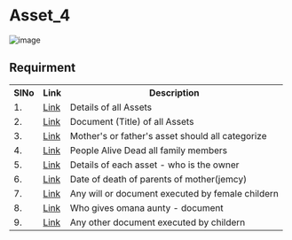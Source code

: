 # Asset_4

![image](https://github.com/4thepeople/Asset_4/assets/55804417/ab50d0ac-dfb5-4f0b-9abd-30da344ec5f7)


## Requirment

<table>
<tr><th>SlNo</th><th>Link</th><th>Description</th></tr>
  <tr><td>1.</td><td><a href="https://github.com/4thepeople/Asset_4/blob/main/docs/1.md">Link</a></td><td>Details of all Assets </td></tr>
  <tr><td>2.</td><td><a href="https://github.com/4thepeople/Asset_4/blob/main/docs/2.md">Link</a></td><td>Document (Title) of all Assets </td></tr>
  <tr><td>3.</td><td><a href="https://github.com/4thepeople/Asset_4/blob/main/docs/3.md">Link</a></td><td>Mother's or father's asset should all categorize </td></tr>
  <tr><td>4.</td><td><a href="https://github.com/4thepeople/Asset_4/blob/main/docs/4.md">Link</a></td><td>People Alive Dead all family members </td></tr>
   <tr><td>5.</td><td><a href="https://github.com/4thepeople/Asset_4/blob/main/docs/5.md">Link</a></td><td>Details of each asset - who is the owner </td></tr>
    <tr><td>6.</td><td><a href="https://github.com/4thepeople/Asset_4/blob/main/docs/6.md">Link</a></td><td>Date of death of parents of mother(jemcy)</td></tr>
  <tr><td>7.</td><td><a href="https://github.com/4thepeople/Asset_4/blob/main/docs/7.md">Link</a></td><td>Any will or document executed by female childern</td></tr>
  <tr><td>8.</td><td><a href="https://github.com/4thepeople/Asset_4/blob/main/docs/8.md">Link</a></td><td>Who gives omana aunty - document</td></tr>
  <tr><td>9.</td><td><a href="https://github.com/4thepeople/Asset_4/blob/main/docs/9.md">Link</a></td><td>Any other document executed by childern</td></tr>
</table>

